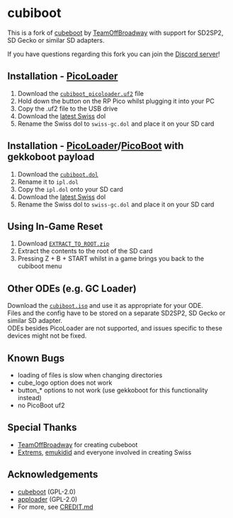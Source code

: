 # cubiboot

This is a fork of [cubeboot](https://github.com/OffBroadway/cubeboot) by [TeamOffBroadway](https://github.com/OffBroadway) with support for SD2SP2, SD Gecko or similar SD adapters.

If you have questions regarding this fork you can join the [Discord server](https://discord.gg/YtA9aU3BKZ)!

## Installation - [PicoLoader](https://github.com/makeo/PicoLoader)
1. Download the [```cubiboot_picoloader.uf2```](https://github.com/makeo/cubiboot/releases/latest/download/cubiboot_picoloader.uf2) file
2. Hold down the button on the RP Pico whilst plugging it into your PC
3. Copy the .uf2 file to the USB drive
4. Download the [latest Swiss](https://github.com/emukidid/swiss-gc/releases/latest) dol
5. Rename the Swiss dol to ```swiss-gc.dol``` and place it on your SD card

## Installation - [PicoLoader](https://github.com/makeo/PicoLoader)/[PicoBoot](https://github.com/webhdx/PicoBoot) with gekkoboot payload
1. Download the [```cubiboot.dol```](https://github.com/makeo/cubiboot/releases/latest/download/cubiboot.dol)
2. Rename it to ```ipl.dol```
3. Copy the ```ipl.dol``` onto your SD card
4. Download the [latest Swiss](https://github.com/emukidid/swiss-gc/releases/latest) dol
5. Rename the Swiss dol to ```swiss-gc.dol``` and place it on your SD card

## Using In-Game Reset
1. Download [```EXTRACT_TO_ROOT.zip```](https://github.com/makeo/cubiboot/releases/latest/download/EXTRACT_TO_ROOT.zip)
2. Extract the contents to the root of the SD card
3. Pressing Z + B + START whilst in a game brings you back to the cubiboot menu

## Other ODEs (e.g. GC Loader)
Download the [```cubiboot.iso```](https://github.com/makeo/cubiboot/releases/latest/download/cubiboot.iso) and use it as appropriate for your ODE.\
Files and the config have to be stored on a separate SD2SP2, SD Gecko or similar SD adapter.\
ODEs besides PicoLoader are not supported, and issues specific to these devices might not be fixed.

## Known Bugs
- loading of files is slow when changing directories
- cube_logo option does not work
- button_* options to not work (use gekkoboot for this functionality instead)
- no PicoBoot uf2

## Special Thanks
- [TeamOffBroadway](https://github.com/OffBroadway) for creating cubeboot
- [Extrems](https://github.com/Extrems), [emukidid](https://github.com/emukidid) and everyone involved in creating Swiss

## Acknowledgements
- [cubeboot](https://github.com/OffBroadway/cubeboot) (GPL-2.0)
- [apploader](https://github.com/makeo/cubeboot-tools) (GPL-2.0)
- For more, see [CREDIT.md](https://github.com/makeo/cubiboot/blob/main/CREDIT.md)
